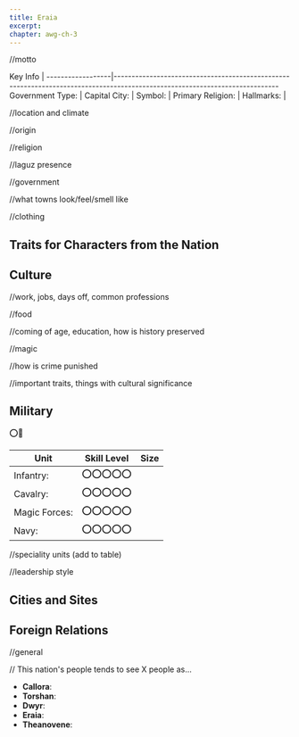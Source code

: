 ```yaml
---
title: Eraia
excerpt: 
chapter: awg-ch-3
---
```


//motto


Key Info          | 
------------------|----------------------------------------------------------------------------------------------------------------------------
Government Type:  | 
Capital City:     | 
Symbol:           | 
Primary Religion: | 
Hallmarks:        | 

//location and climate

//origin

//religion

//laguz presence 

//government

//what towns look/feel/smell like

//clothing 

<!-- ## Interesting Things in 

*  -->

## Traits for Characters from the Nation

## Culture


//work, jobs, days off, common professions

//food

//coming of age, education, how is history preserved 

//magic

//how is crime punished

//important traits, things with cultural significance 

## Military

⭕🔴

Unit             | Skill Level | Size
-----------------|-------------|-----
Infantry:        | ⭕⭕⭕⭕⭕ | 
Cavalry:         | ⭕⭕⭕⭕⭕ | 
Magic Forces:    | ⭕⭕⭕⭕⭕ | 
Navy:            | ⭕⭕⭕⭕⭕ | 

//speciality units (add to table)

//leadership style

## Cities and Sites



## Foreign Relations

//general 

// This nation's people tends to see X people as...
* **Callora**: 
* **Torshan**: 
* **Dwyr**: 
* **Eraia**:
* **Theanovene**: 
<!-- * **Dreca**: -->